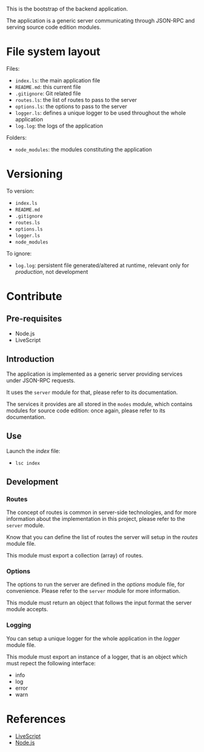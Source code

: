This is the bootstrap of the backend application.

The application is a generic server communicating through JSON-RPC and serving source code edition modules.

# File system layout

Files:

* `index.ls`: the main application file
* `README.md`: this current file
* `.gitignore`: Git related file
* `routes.ls`: the list of routes to pass to the server
* `options.ls`: the options to pass to the server
* `logger.ls`: defines a unique logger to be used throughout the whole application
* `log.log`: the logs of the application

Folders:

* `node_modules`: the modules constituting the application

# Versioning

To version:

* `index.ls`
* `README.md`
* `.gitignore`
* `routes.ls`
* `options.ls`
* `logger.ls`
* `node_modules`

To ignore:

* `log.log`: persistent file generated/altered at runtime, relevant only for _production_, not development

# Contribute

## Pre-requisites

* Node.js
* LiveScript

## Introduction

The application is implemented as a generic server providing services under JSON-RPC requests.

It uses the `server` module for that, please refer to its documentation.

The services it provides are all stored in the `modes` module, which contains modules for source code edition: once again, please refer to its documentation.

## Use

Launch the _index_ file:

* `lsc index`

## Development

### Routes

The concept of routes is common in server-side technologies, and for more information about the implementation in this project, please refer to the `server` module.

Know that you can define the list of routes the server will setup in the _routes_ module file.

This module must export a collection (array) of routes.

### Options

The options to run the server are defined in the _options_ module file, for convenience. Please refer to the `server` module for more information.

This module must return an object that follows the input format the server module accepts.

### Logging

You can setup a unique logger for the whole application in the _logger_ module file.

This module must export an instance of a logger, that is an object which must repect the following interface:

* info
* log
* error
* warn

# References

* [LiveScript](http://livescript.net/)
* [Node.js](http://nodejs.org/)
